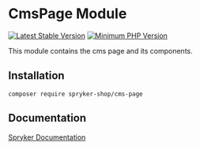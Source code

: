 # CmsPage Module
[![Latest Stable Version](https://poser.pugx.org/spryker-shop/cms-page/v/stable.svg)](https://packagist.org/packages/spryker-shop/cms-page)
[![Minimum PHP Version](https://img.shields.io/badge/php-%3E%3D%207.4-8892BF.svg)](https://php.net/)

This module contains the cms page and its components.

## Installation

```
composer require spryker-shop/cms-page
```

## Documentation

[Spryker Documentation](https://academy.spryker.com)
